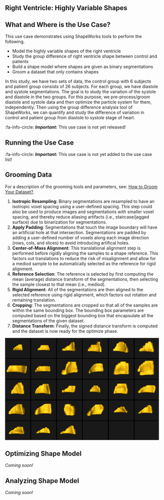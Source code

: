 ##  Right Ventricle: Highly Variable Shapes

## What and Where is the Use Case? 

This use case demonstrates using ShapeWorks tools to perform the following.

- Model the highly variable shapes of the right ventricle
- Study the group difference of right ventricle shape between control and patients
- Build a shape model where shapes are given as binary segmentations
- Groom a dataset that only contains shapes

In this study, we have two sets of data, the control group with 6 subjects and patient group consists of 26 subjects. For each group, we have diastole and systole segmentations. The goal is to study the variation of the systole and diastole in the two groups. For this purpose, we pre-process/groom diastole and systole data and then optimize the particle system for them, independently. Then using the group difference analysis tool of ShapeWorks, we can quantify and study the difference of variation in control and patient group from diastole to systole stage of heart.

:fa-info-circle: _**Important:**_ This use case is not yet released!

## Running the Use Case

:fa-info-circle: _**Important:**_ This use case is not yet added to the use case list!


## Grooming Data

For a description of the grooming tools and parameters, see: [How to Groom Your Dataset?](../workflow/groom.md).

1. **Isotropic Resampling**: Binary segmentations are resampled to have an isotropic voxel spacing using a user-defined spacing. This step could also be used to produce images and segmentations with smaller voxel spacing, and thereby reduce aliasing artifacts (i.e., staircase/jagged surface) due to binarization for segmentations.
2. **Apply Padding**: Segmentations that touch the image boundary will have an artificial hole at that intersection. Segmentations are padded by adding a user-defined number of voxels along each image direction (rows, cols, and slices) to avoid introducing artifical holes.
3. **Center-of-Mass Alignment**: This translational alignment step is performed before rigidly aligning the samples to a shape reference. This factors out translations to reduce the risk of misalignment and allow for a mediod sample to be automatically selected as the reference for rigid alignment.
4. **Reference Selection**: The reference is selected by first computing the mean (average) distance transform of the segmentations, then selecting the sample closest to that mean (i.e., mediod).
5. **Rigid Alignment**: All of the segmentations are then aligned to the selected reference using rigid alignment, which factors out rotation and remaining translation. 
6. **Cropping**: The segmentations are cropped so that all of the samples are within the same bounding box. The bounding box parameters are computed based on the biggest bounding box that encapsulate all the segmentations of the given dataset.
7. **Distance Transform**: Finally, the signed distance transform is computed and the dataset is now ready for the optimize phase.

![RV_groom](../img/use-cases/RV_groom.png)


## Optimizing Shape Model

*Coming soon!*

## Analyzing Shape Model

*Coming soon!*


